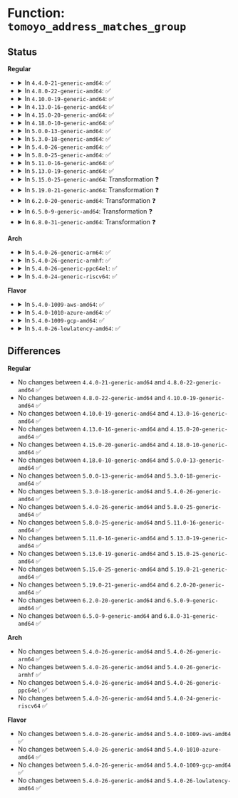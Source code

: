 # Function: <code>tomoyo_address_matches_group</code>

## Status
<b>Regular</b>
<ul>
<li>
<details>
<summary>In <code>4.4.0-21-generic-amd64</code>: ✅</summary>

```c
bool tomoyo_address_matches_group(const bool is_ipv6, const __be32 * address, const struct tomoyo_group * group)
```

```json
{
  "name": "tomoyo_address_matches_group",
  "collision_type": "Unique Global",
  "inline_type": "No",
  "funcs": [
    {
      "addr": 18446744071582452992,
      "name": "tomoyo_address_matches_group",
      "external": true,
      "loc": "security/tomoyo/group.c:179",
      "file": "security/tomoyo/group.c",
      "inline": "seen, unknown",
      "caller_inline": [],
      "caller_func": [
        "security/tomoyo/network.c:tomoyo_check_inet_acl"
      ]
    }
  ],
  "symbols": [
    {
      "addr": 18446744071582452992,
      "name": "tomoyo_address_matches_group",
      "section": ".text",
      "bind": "STB_GLOBAL",
      "size": 142
    }
  ]
}
```
</details>
</li>
<li>
<details>
<summary>In <code>4.8.0-22-generic-amd64</code>: ✅</summary>

```c
bool tomoyo_address_matches_group(const bool is_ipv6, const __be32 * address, const struct tomoyo_group * group)
```

```json
{
  "name": "tomoyo_address_matches_group",
  "collision_type": "Unique Global",
  "inline_type": "No",
  "funcs": [
    {
      "addr": 18446744071582675184,
      "name": "tomoyo_address_matches_group",
      "external": true,
      "loc": "security/tomoyo/group.c:179",
      "file": "security/tomoyo/group.c",
      "inline": "seen, unknown",
      "caller_inline": [],
      "caller_func": [
        "security/tomoyo/network.c:tomoyo_check_inet_acl"
      ]
    }
  ],
  "symbols": [
    {
      "addr": 18446744071582675184,
      "name": "tomoyo_address_matches_group",
      "section": ".text",
      "bind": "STB_GLOBAL",
      "size": 142
    }
  ]
}
```
</details>
</li>
<li>
<details>
<summary>In <code>4.10.0-19-generic-amd64</code>: ✅</summary>

```c
bool tomoyo_address_matches_group(const bool is_ipv6, const __be32 * address, const struct tomoyo_group * group)
```

```json
{
  "name": "tomoyo_address_matches_group",
  "collision_type": "Unique Global",
  "inline_type": "No",
  "funcs": [
    {
      "addr": 18446744071582768240,
      "name": "tomoyo_address_matches_group",
      "external": true,
      "loc": "security/tomoyo/group.c:179",
      "file": "security/tomoyo/group.c",
      "inline": "seen, unknown",
      "caller_inline": [],
      "caller_func": [
        "security/tomoyo/network.c:tomoyo_check_inet_acl"
      ]
    }
  ],
  "symbols": [
    {
      "addr": 18446744071582768240,
      "name": "tomoyo_address_matches_group",
      "section": ".text",
      "bind": "STB_GLOBAL",
      "size": 142
    }
  ]
}
```
</details>
</li>
<li>
<details>
<summary>In <code>4.13.0-16-generic-amd64</code>: ✅</summary>

```c
bool tomoyo_address_matches_group(const bool is_ipv6, const __be32 * address, const struct tomoyo_group * group)
```

```json
{
  "name": "tomoyo_address_matches_group",
  "collision_type": "Unique Global",
  "inline_type": "No",
  "funcs": [
    {
      "addr": 18446744071582860608,
      "name": "tomoyo_address_matches_group",
      "external": true,
      "loc": "security/tomoyo/group.c:181",
      "file": "security/tomoyo/group.c",
      "inline": "seen, unknown",
      "caller_inline": [],
      "caller_func": [
        "security/tomoyo/network.c:tomoyo_check_inet_acl"
      ]
    }
  ],
  "symbols": [
    {
      "addr": 18446744071582860608,
      "name": "tomoyo_address_matches_group",
      "section": ".text",
      "bind": "STB_GLOBAL",
      "size": 140
    }
  ]
}
```
</details>
</li>
<li>
<details>
<summary>In <code>4.15.0-20-generic-amd64</code>: ✅</summary>

```c
bool tomoyo_address_matches_group(const bool is_ipv6, const __be32 * address, const struct tomoyo_group * group)
```

```json
{
  "name": "tomoyo_address_matches_group",
  "collision_type": "Unique Global",
  "inline_type": "No",
  "funcs": [
    {
      "addr": 18446744071583017552,
      "name": "tomoyo_address_matches_group",
      "external": true,
      "loc": "security/tomoyo/group.c:182",
      "file": "security/tomoyo/group.c",
      "inline": "seen, unknown",
      "caller_inline": [],
      "caller_func": [
        "security/tomoyo/network.c:tomoyo_check_inet_acl"
      ]
    }
  ],
  "symbols": [
    {
      "addr": 18446744071583017552,
      "name": "tomoyo_address_matches_group",
      "section": ".text",
      "bind": "STB_GLOBAL",
      "size": 140
    }
  ]
}
```
</details>
</li>
<li>
<details>
<summary>In <code>4.18.0-10-generic-amd64</code>: ✅</summary>

```c
bool tomoyo_address_matches_group(const bool is_ipv6, const __be32 * address, const struct tomoyo_group * group)
```

```json
{
  "name": "tomoyo_address_matches_group",
  "collision_type": "Unique Global",
  "inline_type": "No",
  "funcs": [
    {
      "addr": 18446744071583218160,
      "name": "tomoyo_address_matches_group",
      "external": true,
      "loc": "security/tomoyo/group.c:182",
      "file": "security/tomoyo/group.c",
      "inline": "seen, unknown",
      "caller_inline": [],
      "caller_func": [
        "security/tomoyo/network.c:tomoyo_check_inet_acl"
      ]
    }
  ],
  "symbols": [
    {
      "addr": 18446744071583218160,
      "name": "tomoyo_address_matches_group",
      "section": ".text",
      "bind": "STB_GLOBAL",
      "size": 140
    }
  ]
}
```
</details>
</li>
<li>
<details>
<summary>In <code>5.0.0-13-generic-amd64</code>: ✅</summary>

```c
bool tomoyo_address_matches_group(const bool is_ipv6, const __be32 * address, const struct tomoyo_group * group)
```

```json
{
  "name": "tomoyo_address_matches_group",
  "collision_type": "Unique Global",
  "inline_type": "No",
  "funcs": [
    {
      "addr": 18446744071583335184,
      "name": "tomoyo_address_matches_group",
      "external": true,
      "loc": "security/tomoyo/group.c:182",
      "file": "security/tomoyo/group.c",
      "inline": "seen, unknown",
      "caller_inline": [],
      "caller_func": [
        "security/tomoyo/network.c:tomoyo_check_inet_acl"
      ]
    }
  ],
  "symbols": [
    {
      "addr": 18446744071583335184,
      "name": "tomoyo_address_matches_group",
      "section": ".text",
      "bind": "STB_GLOBAL",
      "size": 140
    }
  ]
}
```
</details>
</li>
<li>
<details>
<summary>In <code>5.3.0-18-generic-amd64</code>: ✅</summary>

```c
bool tomoyo_address_matches_group(const bool is_ipv6, const __be32 * address, const struct tomoyo_group * group)
```

```json
{
  "name": "tomoyo_address_matches_group",
  "collision_type": "Unique Global",
  "inline_type": "No",
  "funcs": [
    {
      "addr": 18446744071583522640,
      "name": "tomoyo_address_matches_group",
      "external": true,
      "loc": "security/tomoyo/group.c:187",
      "file": "security/tomoyo/group.c",
      "inline": "seen, unknown",
      "caller_inline": [],
      "caller_func": [
        "security/tomoyo/network.c:tomoyo_check_inet_acl"
      ]
    }
  ],
  "symbols": [
    {
      "addr": 18446744071583522640,
      "name": "tomoyo_address_matches_group",
      "section": ".text",
      "bind": "STB_GLOBAL",
      "size": 140
    }
  ]
}
```
</details>
</li>
<li>
<details>
<summary>In <code>5.4.0-26-generic-amd64</code>: ✅</summary>

```c
bool tomoyo_address_matches_group(const bool is_ipv6, const __be32 * address, const struct tomoyo_group * group)
```

```json
{
  "name": "tomoyo_address_matches_group",
  "collision_type": "Unique Global",
  "inline_type": "No",
  "funcs": [
    {
      "addr": 18446744071583628528,
      "name": "tomoyo_address_matches_group",
      "external": true,
      "loc": "security/tomoyo/group.c:189",
      "file": "security/tomoyo/group.c",
      "inline": "seen, unknown",
      "caller_inline": [],
      "caller_func": [
        "security/tomoyo/network.c:tomoyo_check_inet_acl"
      ]
    }
  ],
  "symbols": [
    {
      "addr": 18446744071583628528,
      "name": "tomoyo_address_matches_group",
      "section": ".text",
      "bind": "STB_GLOBAL",
      "size": 140
    }
  ]
}
```
</details>
</li>
<li>
<details>
<summary>In <code>5.8.0-25-generic-amd64</code>: ✅</summary>

```c
bool tomoyo_address_matches_group(const bool is_ipv6, const __be32 * address, const struct tomoyo_group * group)
```

```json
{
  "name": "tomoyo_address_matches_group",
  "collision_type": "Unique Global",
  "inline_type": "No",
  "funcs": [
    {
      "addr": 18446744071583985680,
      "name": "tomoyo_address_matches_group",
      "external": true,
      "loc": "security/tomoyo/group.c:189",
      "file": "security/tomoyo/group.c",
      "inline": "seen, unknown",
      "caller_inline": [],
      "caller_func": [
        "security/tomoyo/network.c:tomoyo_check_inet_acl"
      ]
    }
  ],
  "symbols": [
    {
      "addr": 18446744071583985680,
      "name": "tomoyo_address_matches_group",
      "section": ".text",
      "bind": "STB_GLOBAL",
      "size": 142
    }
  ]
}
```
</details>
</li>
<li>
<details>
<summary>In <code>5.11.0-16-generic-amd64</code>: ✅</summary>

```c
bool tomoyo_address_matches_group(const bool is_ipv6, const __be32 * address, const struct tomoyo_group * group)
```

```json
{
  "name": "tomoyo_address_matches_group",
  "collision_type": "Unique Global",
  "inline_type": "No",
  "funcs": [
    {
      "addr": 18446744071584105504,
      "name": "tomoyo_address_matches_group",
      "external": true,
      "loc": "security/tomoyo/group.c:189",
      "file": "security/tomoyo/group.c",
      "inline": "seen, unknown",
      "caller_inline": [],
      "caller_func": [
        "security/tomoyo/network.c:tomoyo_check_inet_acl"
      ]
    }
  ],
  "symbols": [
    {
      "addr": 18446744071584105504,
      "name": "tomoyo_address_matches_group",
      "section": ".text",
      "bind": "STB_GLOBAL",
      "size": 142
    }
  ]
}
```
</details>
</li>
<li>
<details>
<summary>In <code>5.13.0-19-generic-amd64</code>: ✅</summary>

```c
bool tomoyo_address_matches_group(const bool is_ipv6, const __be32 * address, const struct tomoyo_group * group)
```

```json
{
  "name": "tomoyo_address_matches_group",
  "collision_type": "Unique Global",
  "inline_type": "No",
  "funcs": [
    {
      "addr": 18446744071584133024,
      "name": "tomoyo_address_matches_group",
      "external": true,
      "loc": "security/tomoyo/group.c:189",
      "file": "security/tomoyo/group.c",
      "inline": "seen, unknown",
      "caller_inline": [],
      "caller_func": [
        "security/tomoyo/network.c:tomoyo_check_inet_acl"
      ]
    }
  ],
  "symbols": [
    {
      "addr": 18446744071584133024,
      "name": "tomoyo_address_matches_group",
      "section": ".text",
      "bind": "STB_GLOBAL",
      "size": 142
    }
  ]
}
```
</details>
</li>
<li>
<details>
<summary>In <code>5.15.0-25-generic-amd64</code>: Transformation ❓</summary>

```c
bool tomoyo_address_matches_group(const bool is_ipv6, const __be32 * address, const struct tomoyo_group * group)
```

```json
{
  "name": "tomoyo_address_matches_group",
  "collision_type": "Unique Global",
  "inline_type": "No",
  "funcs": [
    {
      "addr": 0,
      "name": "tomoyo_address_matches_group",
      "external": true,
      "loc": "security/tomoyo/group.c:189",
      "file": "security/tomoyo/group.c",
      "inline": "seen, unknown",
      "caller_inline": [],
      "caller_func": [
        "security/tomoyo/network.c:tomoyo_check_inet_acl"
      ]
    }
  ],
  "symbols": [
    {
      "addr": 18446744071592304546,
      "name": "tomoyo_address_matches_group.cold",
      "section": ".text",
      "bind": "STB_LOCAL",
      "size": 21
    },
    {
      "addr": 18446744071584515904,
      "name": "tomoyo_address_matches_group",
      "section": ".text",
      "bind": "STB_GLOBAL",
      "size": 177
    }
  ]
}
```
</details>
</li>
<li>
<details>
<summary>In <code>5.19.0-21-generic-amd64</code>: Transformation ❓</summary>

```c
bool tomoyo_address_matches_group(const bool is_ipv6, const __be32 * address, const struct tomoyo_group * group)
```

```json
{
  "name": "tomoyo_address_matches_group",
  "collision_type": "Unique Global",
  "inline_type": "No",
  "funcs": [
    {
      "addr": 0,
      "name": "tomoyo_address_matches_group",
      "external": true,
      "loc": "security/tomoyo/group.c:189",
      "file": "security/tomoyo/group.c",
      "inline": "seen, unknown",
      "caller_inline": [],
      "caller_func": [
        "security/tomoyo/network.c:tomoyo_check_inet_acl"
      ]
    }
  ],
  "symbols": [
    {
      "addr": 18446744071594085758,
      "name": "tomoyo_address_matches_group.cold",
      "section": ".text",
      "bind": "STB_LOCAL",
      "size": 21
    },
    {
      "addr": 18446744071585154016,
      "name": "tomoyo_address_matches_group",
      "section": ".text",
      "bind": "STB_GLOBAL",
      "size": 198
    }
  ]
}
```
</details>
</li>
<li>
<details>
<summary>In <code>6.2.0-20-generic-amd64</code>: Transformation ❓</summary>

```c
bool tomoyo_address_matches_group(const bool is_ipv6, const __be32 * address, const struct tomoyo_group * group)
```

```json
{
  "name": "tomoyo_address_matches_group",
  "collision_type": "Unique Global",
  "inline_type": "No",
  "funcs": [
    {
      "addr": 0,
      "name": "tomoyo_address_matches_group",
      "external": true,
      "loc": "security/tomoyo/group.c:189",
      "file": "security/tomoyo/group.c",
      "inline": "seen, unknown",
      "caller_inline": [],
      "caller_func": [
        "security/tomoyo/network.c:tomoyo_check_inet_acl"
      ]
    }
  ],
  "symbols": [
    {
      "addr": 18446744071596099721,
      "name": "tomoyo_address_matches_group.cold",
      "section": ".text",
      "bind": "STB_LOCAL",
      "size": 21
    },
    {
      "addr": 18446744071585879616,
      "name": "tomoyo_address_matches_group",
      "section": ".text",
      "bind": "STB_GLOBAL",
      "size": 198
    }
  ]
}
```
</details>
</li>
<li>
<details>
<summary>In <code>6.5.0-9-generic-amd64</code>: Transformation ❓</summary>

```c
bool tomoyo_address_matches_group(const bool is_ipv6, const __be32 * address, const struct tomoyo_group * group)
```

```json
{
  "name": "tomoyo_address_matches_group",
  "collision_type": "Unique Global",
  "inline_type": "No",
  "funcs": [
    {
      "addr": 0,
      "name": "tomoyo_address_matches_group",
      "external": true,
      "loc": "security/tomoyo/group.c:189",
      "file": "security/tomoyo/group.c",
      "inline": "seen, unknown",
      "caller_inline": [],
      "caller_func": [
        "security/tomoyo/network.c:tomoyo_check_inet_acl"
      ]
    }
  ],
  "symbols": [
    {
      "addr": 18446744071596622815,
      "name": "tomoyo_address_matches_group.cold",
      "section": ".text",
      "bind": "STB_LOCAL",
      "size": 21
    },
    {
      "addr": 18446744071586111520,
      "name": "tomoyo_address_matches_group",
      "section": ".text",
      "bind": "STB_GLOBAL",
      "size": 198
    }
  ]
}
```
</details>
</li>
<li>
<details>
<summary>In <code>6.8.0-31-generic-amd64</code>: Transformation ❓</summary>

```c
bool tomoyo_address_matches_group(const bool is_ipv6, const __be32 * address, const struct tomoyo_group * group)
```

```json
{
  "name": "tomoyo_address_matches_group",
  "collision_type": "Unique Global",
  "inline_type": "No",
  "funcs": [
    {
      "addr": 0,
      "name": "tomoyo_address_matches_group",
      "external": true,
      "loc": "security/tomoyo/group.c:189",
      "file": "security/tomoyo/group.c",
      "inline": "seen, unknown",
      "caller_inline": [],
      "caller_func": [
        "security/tomoyo/network.c:tomoyo_check_inet_acl"
      ]
    }
  ],
  "symbols": [
    {
      "addr": 18446744071597529124,
      "name": "tomoyo_address_matches_group.cold",
      "section": ".text",
      "bind": "STB_LOCAL",
      "size": 21
    },
    {
      "addr": 18446744071586360816,
      "name": "tomoyo_address_matches_group",
      "section": ".text",
      "bind": "STB_GLOBAL",
      "size": 198
    }
  ]
}
```
</details>
</li>
</ul>
<b>Arch</b>
<ul>
<li>
<details>
<summary>In <code>5.4.0-26-generic-arm64</code>: ✅</summary>

```c
bool tomoyo_address_matches_group(const bool is_ipv6, const __be32 * address, const struct tomoyo_group * group)
```

```json
{
  "name": "tomoyo_address_matches_group",
  "collision_type": "Unique Global",
  "inline_type": "No",
  "funcs": [
    {
      "addr": 18446603336495414672,
      "name": "tomoyo_address_matches_group",
      "external": true,
      "loc": "security/tomoyo/group.c:189",
      "file": "security/tomoyo/group.c",
      "inline": "seen, unknown",
      "caller_inline": [],
      "caller_func": [
        "security/tomoyo/network.c:tomoyo_check_inet_acl"
      ]
    }
  ],
  "symbols": [
    {
      "addr": 18446603336495414672,
      "name": "tomoyo_address_matches_group",
      "section": ".text",
      "bind": "STB_GLOBAL",
      "size": 204
    }
  ]
}
```
</details>
</li>
<li>
<details>
<summary>In <code>5.4.0-26-generic-armhf</code>: ✅</summary>

```c
bool tomoyo_address_matches_group(const bool is_ipv6, const __be32 * address, const struct tomoyo_group * group)
```

```json
{
  "name": "tomoyo_address_matches_group",
  "collision_type": "Unique Global",
  "inline_type": "No",
  "funcs": [
    {
      "addr": 3228784924,
      "name": "tomoyo_address_matches_group",
      "external": true,
      "loc": "security/tomoyo/group.c:189",
      "file": "security/tomoyo/group.c",
      "inline": "seen, unknown",
      "caller_inline": [],
      "caller_func": [
        "security/tomoyo/network.c:tomoyo_check_inet_acl"
      ]
    }
  ],
  "symbols": [
    {
      "addr": 3228784924,
      "name": "tomoyo_address_matches_group",
      "section": ".text",
      "bind": "STB_GLOBAL",
      "size": 156
    }
  ]
}
```
</details>
</li>
<li>
<details>
<summary>In <code>5.4.0-26-generic-ppc64el</code>: ✅</summary>

```c
bool tomoyo_address_matches_group(const bool is_ipv6, const __be32 * address, const struct tomoyo_group * group)
```

```json
{
  "name": "tomoyo_address_matches_group",
  "collision_type": "Unique Global",
  "inline_type": "No",
  "funcs": [
    {
      "addr": 13835058055289449120,
      "name": "tomoyo_address_matches_group",
      "external": true,
      "loc": "security/tomoyo/group.c:189",
      "file": "security/tomoyo/group.c",
      "inline": "seen, unknown",
      "caller_inline": [],
      "caller_func": [
        "security/tomoyo/network.c:tomoyo_check_inet_acl"
      ]
    }
  ],
  "symbols": [
    {
      "addr": 13835058055289449120,
      "name": "tomoyo_address_matches_group",
      "section": ".text",
      "bind": "STB_GLOBAL",
      "size": 284
    }
  ]
}
```
</details>
</li>
<li>
<details>
<summary>In <code>5.4.0-24-generic-riscv64</code>: ✅</summary>

```c
bool tomoyo_address_matches_group(const bool is_ipv6, const __be32 * address, const struct tomoyo_group * group)
```

```json
{
  "name": "tomoyo_address_matches_group",
  "collision_type": "Unique Global",
  "inline_type": "No",
  "funcs": [
    {
      "addr": 18446743936274611950,
      "name": "tomoyo_address_matches_group",
      "external": true,
      "loc": "security/tomoyo/group.c:189",
      "file": "security/tomoyo/group.c",
      "inline": "seen, unknown",
      "caller_inline": [],
      "caller_func": [
        "security/tomoyo/network.c:tomoyo_check_inet_acl"
      ]
    }
  ],
  "symbols": [
    {
      "addr": 18446743936274611950,
      "name": "tomoyo_address_matches_group",
      "section": ".text",
      "bind": "STB_GLOBAL",
      "size": 140
    }
  ]
}
```
</details>
</li>
</ul>
<b>Flavor</b>
<ul>
<li>
<details>
<summary>In <code>5.4.0-1009-aws-amd64</code>: ✅</summary>

```c
bool tomoyo_address_matches_group(const bool is_ipv6, const __be32 * address, const struct tomoyo_group * group)
```

```json
{
  "name": "tomoyo_address_matches_group",
  "collision_type": "Unique Global",
  "inline_type": "No",
  "funcs": [
    {
      "addr": 18446744071583597264,
      "name": "tomoyo_address_matches_group",
      "external": true,
      "loc": "security/tomoyo/group.c:189",
      "file": "security/tomoyo/group.c",
      "inline": "seen, unknown",
      "caller_inline": [],
      "caller_func": [
        "security/tomoyo/network.c:tomoyo_check_inet_acl"
      ]
    }
  ],
  "symbols": [
    {
      "addr": 18446744071583597264,
      "name": "tomoyo_address_matches_group",
      "section": ".text",
      "bind": "STB_GLOBAL",
      "size": 140
    }
  ]
}
```
</details>
</li>
<li>
<details>
<summary>In <code>5.4.0-1010-azure-amd64</code>: ✅</summary>

```c
bool tomoyo_address_matches_group(const bool is_ipv6, const __be32 * address, const struct tomoyo_group * group)
```

```json
{
  "name": "tomoyo_address_matches_group",
  "collision_type": "Unique Global",
  "inline_type": "No",
  "funcs": [
    {
      "addr": 18446744071583534320,
      "name": "tomoyo_address_matches_group",
      "external": true,
      "loc": "security/tomoyo/group.c:189",
      "file": "security/tomoyo/group.c",
      "inline": "seen, unknown",
      "caller_inline": [],
      "caller_func": [
        "security/tomoyo/network.c:tomoyo_check_inet_acl"
      ]
    }
  ],
  "symbols": [
    {
      "addr": 18446744071583534320,
      "name": "tomoyo_address_matches_group",
      "section": ".text",
      "bind": "STB_GLOBAL",
      "size": 140
    }
  ]
}
```
</details>
</li>
<li>
<details>
<summary>In <code>5.4.0-1009-gcp-amd64</code>: ✅</summary>

```c
bool tomoyo_address_matches_group(const bool is_ipv6, const __be32 * address, const struct tomoyo_group * group)
```

```json
{
  "name": "tomoyo_address_matches_group",
  "collision_type": "Unique Global",
  "inline_type": "No",
  "funcs": [
    {
      "addr": 18446744071583581040,
      "name": "tomoyo_address_matches_group",
      "external": true,
      "loc": "security/tomoyo/group.c:189",
      "file": "security/tomoyo/group.c",
      "inline": "seen, unknown",
      "caller_inline": [],
      "caller_func": [
        "security/tomoyo/network.c:tomoyo_check_inet_acl"
      ]
    }
  ],
  "symbols": [
    {
      "addr": 18446744071583581040,
      "name": "tomoyo_address_matches_group",
      "section": ".text",
      "bind": "STB_GLOBAL",
      "size": 140
    }
  ]
}
```
</details>
</li>
<li>
<details>
<summary>In <code>5.4.0-26-lowlatency-amd64</code>: ✅</summary>

```c
bool tomoyo_address_matches_group(const bool is_ipv6, const __be32 * address, const struct tomoyo_group * group)
```

```json
{
  "name": "tomoyo_address_matches_group",
  "collision_type": "Unique Global",
  "inline_type": "No",
  "funcs": [
    {
      "addr": 18446744071583678128,
      "name": "tomoyo_address_matches_group",
      "external": true,
      "loc": "security/tomoyo/group.c:189",
      "file": "security/tomoyo/group.c",
      "inline": "seen, unknown",
      "caller_inline": [],
      "caller_func": [
        "security/tomoyo/network.c:tomoyo_check_inet_acl"
      ]
    }
  ],
  "symbols": [
    {
      "addr": 18446744071583678128,
      "name": "tomoyo_address_matches_group",
      "section": ".text",
      "bind": "STB_GLOBAL",
      "size": 140
    }
  ]
}
```
</details>
</li>
</ul>

## Differences
<b>Regular</b>
<ul>
<li>
No changes between <code>4.4.0-21-generic-amd64</code> and <code>4.8.0-22-generic-amd64</code> ✅
</li>
<li>
No changes between <code>4.8.0-22-generic-amd64</code> and <code>4.10.0-19-generic-amd64</code> ✅
</li>
<li>
No changes between <code>4.10.0-19-generic-amd64</code> and <code>4.13.0-16-generic-amd64</code> ✅
</li>
<li>
No changes between <code>4.13.0-16-generic-amd64</code> and <code>4.15.0-20-generic-amd64</code> ✅
</li>
<li>
No changes between <code>4.15.0-20-generic-amd64</code> and <code>4.18.0-10-generic-amd64</code> ✅
</li>
<li>
No changes between <code>4.18.0-10-generic-amd64</code> and <code>5.0.0-13-generic-amd64</code> ✅
</li>
<li>
No changes between <code>5.0.0-13-generic-amd64</code> and <code>5.3.0-18-generic-amd64</code> ✅
</li>
<li>
No changes between <code>5.3.0-18-generic-amd64</code> and <code>5.4.0-26-generic-amd64</code> ✅
</li>
<li>
No changes between <code>5.4.0-26-generic-amd64</code> and <code>5.8.0-25-generic-amd64</code> ✅
</li>
<li>
No changes between <code>5.8.0-25-generic-amd64</code> and <code>5.11.0-16-generic-amd64</code> ✅
</li>
<li>
No changes between <code>5.11.0-16-generic-amd64</code> and <code>5.13.0-19-generic-amd64</code> ✅
</li>
<li>
No changes between <code>5.13.0-19-generic-amd64</code> and <code>5.15.0-25-generic-amd64</code> ✅
</li>
<li>
No changes between <code>5.15.0-25-generic-amd64</code> and <code>5.19.0-21-generic-amd64</code> ✅
</li>
<li>
No changes between <code>5.19.0-21-generic-amd64</code> and <code>6.2.0-20-generic-amd64</code> ✅
</li>
<li>
No changes between <code>6.2.0-20-generic-amd64</code> and <code>6.5.0-9-generic-amd64</code> ✅
</li>
<li>
No changes between <code>6.5.0-9-generic-amd64</code> and <code>6.8.0-31-generic-amd64</code> ✅
</li>
</ul>
<b>Arch</b>
<ul>
<li>
No changes between <code>5.4.0-26-generic-amd64</code> and <code>5.4.0-26-generic-arm64</code> ✅
</li>
<li>
No changes between <code>5.4.0-26-generic-amd64</code> and <code>5.4.0-26-generic-armhf</code> ✅
</li>
<li>
No changes between <code>5.4.0-26-generic-amd64</code> and <code>5.4.0-26-generic-ppc64el</code> ✅
</li>
<li>
No changes between <code>5.4.0-26-generic-amd64</code> and <code>5.4.0-24-generic-riscv64</code> ✅
</li>
</ul>
<b>Flavor</b>
<ul>
<li>
No changes between <code>5.4.0-26-generic-amd64</code> and <code>5.4.0-1009-aws-amd64</code> ✅
</li>
<li>
No changes between <code>5.4.0-26-generic-amd64</code> and <code>5.4.0-1010-azure-amd64</code> ✅
</li>
<li>
No changes between <code>5.4.0-26-generic-amd64</code> and <code>5.4.0-1009-gcp-amd64</code> ✅
</li>
<li>
No changes between <code>5.4.0-26-generic-amd64</code> and <code>5.4.0-26-lowlatency-amd64</code> ✅
</li>
</ul>
